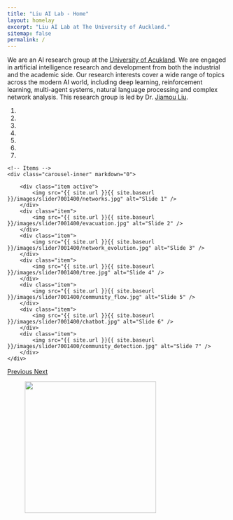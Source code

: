 ```yaml
---
title: "Liu AI Lab - Home"
layout: homelay
excerpt: "Liu AI Lab at The University of Auckland."
sitemap: false
permalink: /
---
```


We are an AI research group at the [University of Acukland](https://www.auckland.ac.nz). We are engaged in artificial intelligence research and development from both the industrial and the academic side. Our research interests cover a wide range of topics across the modern AI world, including deep learning, reinforcement learning, multi-agent systems, natural language processing and complex network analysis. This research group is led by Dr. [Jiamou Liu](cs.auckland.ac.nz/~jliu036).


<div markdown="0" id="carousel" class="carousel slide" data-ride="carousel" data-interval="5000" data-pause="hover" >
    <!-- Menu -->
    <ol class="carousel-indicators">
        <li data-target="#carousel" data-slide-to="0" class="active"></li>
        <li data-target="#carousel" data-slide-to="1"></li>
        <li data-target="#carousel" data-slide-to="2"></li>
        <li data-target="#carousel" data-slide-to="3"></li>
        <li data-target="#carousel" data-slide-to="4"></li>
        <li data-target="#carousel" data-slide-to="5"></li>
        <li data-target="#carousel" data-slide-to="6"></li>
    </ol>

    <!-- Items -->
    <div class="carousel-inner" markdown="0">

        <div class="item active">
            <img src="{{ site.url }}{{ site.baseurl }}/images/slider7001400/networks.jpg" alt="Slide 1" />
        </div>
        <div class="item">
            <img src="{{ site.url }}{{ site.baseurl }}/images/slider7001400/evacuation.jpg" alt="Slide 2" />
        </div>
        <div class="item">
            <img src="{{ site.url }}{{ site.baseurl }}/images/slider7001400/network_evolution.jpg" alt="Slide 3" />
        </div>
        <div class="item">
            <img src="{{ site.url }}{{ site.baseurl }}/images/slider7001400/tree.jpg" alt="Slide 4" />
        </div>
        <div class="item">
            <img src="{{ site.url }}{{ site.baseurl }}/images/slider7001400/community_flow.jpg" alt="Slide 5" />
        </div>
        <div class="item">
            <img src="{{ site.url }}{{ site.baseurl }}/images/slider7001400/chatbot.jpg" alt="Slide 6" />
        </div>
        <div class="item">
            <img src="{{ site.url }}{{ site.baseurl }}/images/slider7001400/community_detection.jpg" alt="Slide 7" />
        </div>
    </div>
  <a class="left carousel-control" href="#carousel" role="button" data-slide="prev">
    <span class="glyphicon glyphicon-chevron-left" aria-hidden="true"></span>
    <span class="sr-only">Previous</span>
  </a>
  <a class="right carousel-control" href="#carousel" role="button" data-slide="next">
    <span class="glyphicon glyphicon-chevron-right" aria-hidden="true"></span>
    <span class="sr-only">Next</span>
  </a>
</div>


<figure class="fourth">
  <img src="{{ site.url }}{{ site.baseurl }}/images/logopic/uoa-logo.png" style="width: 300px">
</figure>